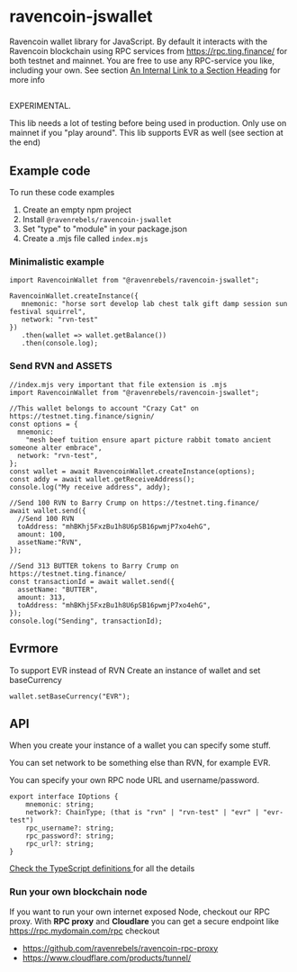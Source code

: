 # ravencoin-jswallet

Ravencoin wallet library for JavaScript.
By default it interacts with the Ravencoin blockchain using RPC services from
https://rpc.ting.finance/ for both testnet and mainnet.
You are free to use any RPC-service you like, including your own.
See section [An Internal Link to a Section Heading](#run-your-own-blockchain-node) for more info

##

EXPERIMENTAL.  

This lib needs a lot of testing before being used in production.
Only use on mainnet if you "play around".
This lib supports EVR as well (see section at the end)

## Example code

To run these code examples

1. Create an empty npm project
2. Install `@ravenrebels/ravencoin-jswallet`
3. Set "type" to "module" in your package.json
4. Create a .mjs file called `index.mjs`

### Minimalistic example

```
import RavencoinWallet from "@ravenrebels/ravencoin-jswallet";

RavencoinWallet.createInstance({
   mnemonic: "horse sort develop lab chest talk gift damp session sun festival squirrel",
   network: "rvn-test"
})
   .then(wallet => wallet.getBalance())
   .then(console.log);
```

### Send RVN and ASSETS

```
//index.mjs very important that file extension is .mjs
import RavencoinWallet from "@ravenrebels/ravencoin-jswallet";

//This wallet belongs to account "Crazy Cat" on https://testnet.ting.finance/signin/
const options = {
  mnemonic:
    "mesh beef tuition ensure apart picture rabbit tomato ancient someone alter embrace",
  network: "rvn-test",
};
const wallet = await RavencoinWallet.createInstance(options);
const addy = await wallet.getReceiveAddress();
console.log("My receive address", addy);

//Send 100 RVN to Barry Crump on https://testnet.ting.finance/
await wallet.send({
  //Send 100 RVN
  toAddress: "mhBKhj5FxzBu1h8U6pSB16pwmjP7xo4ehG",
  amount: 100,
  assetName:"RVN",
});

//Send 313 BUTTER tokens to Barry Crump on https://testnet.ting.finance/
const transactionId = await wallet.send({
  assetName: "BUTTER",
  amount: 313,
  toAddress: "mhBKhj5FxzBu1h8U6pSB16pwmjP7xo4ehG",
});
console.log("Sending", transactionId);
```

## Evrmore

To support EVR instead of RVN
Create an instance of wallet and set baseCurrency

```
wallet.setBaseCurrency("EVR");
```

## API

When you create your instance of a wallet you can specify some stuff.

You can set network to be something else than RVN, for example EVR.

You can specify your own RPC node URL and username/password.

```
export interface IOptions {
    mnemonic: string;
    network?: ChainType; (that is "rvn" | "rvn-test" | "evr" | "evr-test")
    rpc_username?: string;
    rpc_password?: string;
    rpc_url?: string;
}
```
[Check the TypeScript definitions ](./dist/types.d.ts) for all the details
### Run your own blockchain node
If you want to run your own internet exposed Node, checkout our RPC proxy.
With **RPC proxy** and **Cloudlare** you can get a secure endpoint like
https://rpc.mydomain.com/rpc
checkout 
- https://github.com/ravenrebels/ravencoin-rpc-proxy
- https://www.cloudflare.com/products/tunnel/




